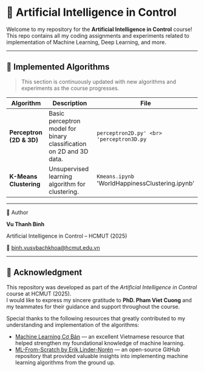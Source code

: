# 🤖 Artificial Intelligence in Control

Welcome to my repository for the **Artificial Intelligence in Control** course!  
This repo contains all my coding assignments and experiments related to implementation of Machine Learning, Deep Learning, and more.

---

## 🧠 Implemented Algorithms
> This section is continuously updated with new algorithms and experiments as the course progresses.

| Algorithm | Description | File |
|------------|-------------|------|
| **Perceptron (2D & 3D)** | Basic perceptron model for binary classification on 2D and 3D data. | `perceptron2D.py' <br> 'perceptron3D.py`|
| **K-Means Clustering** | Unsupervised learning algorithm for clustering. | `Kmeans.ipynb` <br> 'WorldHappinessClustering.ipynb' |

---
👤 Author

**Vu Thanh Binh**

Artificial Intelligence in Control – HCMUT (2025)

📧 binh.vusvbachkhoa@hcmut.edu.vn

---
## 🙏 Acknowledgment  

This repository was developed as part of the *Artificial Intelligence in Control* course at HCMUT (2025).  
I would like to express my sincere gratitude to **PhD. Pham Viet Cuong** and my teammates for their guidance and support throughout the course.  

Special thanks to the following resources that greatly contributed to my understanding and implementation of the algorithms:  
- [Machine Learning Cơ Bản](https://machinelearningcoban.com/) — an excellent Vietnamese resource that helped strengthen my foundational knowledge of machine learning.  
- [ML-From-Scratch by Erik Linder-Norén](https://github.com/eriklindernoren/ML-From-Scratch) — an open-source GitHub repository that provided valuable insights into implementing machine learning algorithms from the ground up.


